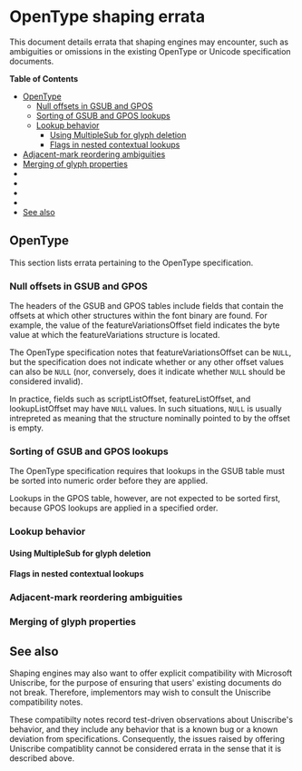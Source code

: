 # OpenType shaping errata #

This document details errata that shaping engines may encounter, such
as ambiguities or omissions in the existing OpenType or Unicode
specification documents.


**Table of Contents**

  - [OpenType](#opentype)
      - [Null offsets in GSUB and GPOS](#null-offsets-in-gsub-and-gpos)
      - [Sorting of GSUB and GPOS lookups](#sorting-of-gsub-and-gpos-lookups)
      - [Lookup behavior](#lookup-behavior)
          - [Using MultipleSub for glyph deletion](#using-multiplesub-for-glyph-deletion)
          - [Flags in nested contextual lookups](#flags-in-nested-contextual-lookups)
  - [Adjacent-mark reordering ambiguities](#adjacent-mark-reordering-ambiguities)
  - [Merging of glyph properties](#merging-of-glyph-properties)
  - [](#)
  - [](#)
  - [](#)
  - [](#)
  - [See also](#see-also)

  
  

## OpenType ##

This section lists errata pertaining to the OpenType specification.

### Null offsets in GSUB and GPOS ###

The headers of the GSUB and GPOS tables include fields that contain
the offsets at which other structures within the font binary are
found. For example, the value of the featureVariationsOffset field
indicates the byte value at which the featureVariations structure is
located.

The OpenType specification notes that featureVariationsOffset can be
`NULL`, but the specification does not indicate whether or any other
offset values can also be `NULL` (nor, conversely, does it indicate
whether `NULL` should be considered invalid).

In practice, fields such as scriptListOffset, featureListOffset, and
lookupListOffset may have `NULL` values.  In such situations, `NULL`
is usually intrepreted as meaning that the structure nominally pointed
to by the offset is empty.


### Sorting of GSUB and GPOS lookups ###

The OpenType specification requires that lookups in the GSUB table
must be sorted into numeric order before they are applied.

Lookups in the GPOS table, however, are not expected to be sorted
first, because GPOS lookups are applied in a specified order.

### Lookup behavior ###



#### Using MultipleSub for glyph deletion ####



#### Flags in nested contextual lookups ####



### Adjacent-mark reordering ambiguities ###



### Merging of glyph properties ###


## See also ##

Shaping engines may also want to offer explicit compatibility with
Microsoft Uniscribe, for the purpose of ensuring that users' existing
documents do not break. Therefore, implementors may wish to consult
the Uniscribe compatibility notes.

These compatibilty notes record test-driven observations about
Uniscribe's behavior, and they include any behavior that is a known
bug or a known deviation from specifications. Consequently, the issues
raised by offering Uniscribe compatiblity cannot be considered errata
in the sense that it is described above.
